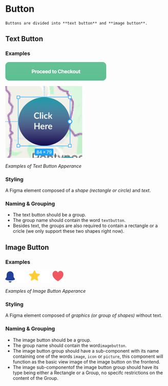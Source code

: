# Button

```note
Buttons are divided into **text button** and **image button**.
```

## Text Button
### Examples
![text button example images](https://github.com/ImagineThisNHS/ImagineThisNHS.github.io/blob/master/guidelines/assets/button/text%20button.png?raw=true)

![text button example images](https://github.com/ImagineThisNHS/ImagineThisNHS.github.io/blob/master/guidelines/assets/button/circle%20button.png?raw=true)

_Examples of Text Button Apperance_

### Styling
A Figma element composed of a _shape (rectangle or circle)_ and _text_.

### Naming & Grouping
* The text button should be a group.
* The group name should contain the word `textbutton`.
* Besides text, the groups are also required to contain a rectangle or a cricle (we only support these two shapes right now).


## Image Button
### Examples
![image button examples images](https://github.com/ImagineThisNHS/ImagineThisNHS.github.io/blob/master/guidelines/assets/button/image%20button.png?raw=true)

_Examples of Image Button Apperance_

### Styling
A Figma element composed of _graphics (or group of shapes)_ without text.

### Naming & Grouping
* The image button should be a group.
* The group name should contain the word`imagebutton`.
* The image button group should have a sub-component with its name containing one of the words `image`, `icon` or `picture`, this component will function as the basic view image of the image button on the frontend.
* The image sub-componentof the image button group should have its type being either a Rectangle or a Group, no specifc restrictions on the content of the Group. 

